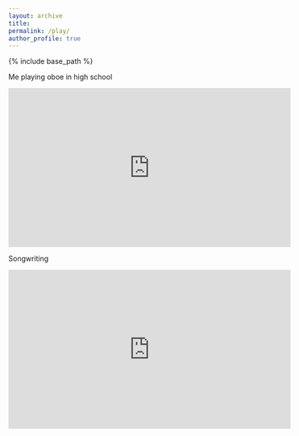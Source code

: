 ```yaml
---
layout: archive
title:
permalink: /play/
author_profile: true
---
```


{% include base_path %}

Me playing oboe in high school
<iframe width="560" height="315" src="https://www.youtube.com/embed/o2XMmue8JhU" title="YouTube video player" frameborder="0" allow="accelerometer; autoplay; clipboard-write; encrypted-media; gyroscope; picture-in-picture; web-share" allowfullscreen></iframe>

Songwriting
<iframe width="560" height="315" src="https://www.youtube.com/embed/2lhCU1gf4Eo" title="YouTube video player" frameborder="0" allow="accelerometer; autoplay; clipboard-write; encrypted-media; gyroscope; picture-in-picture; web-share" allowfullscreen></iframe>
